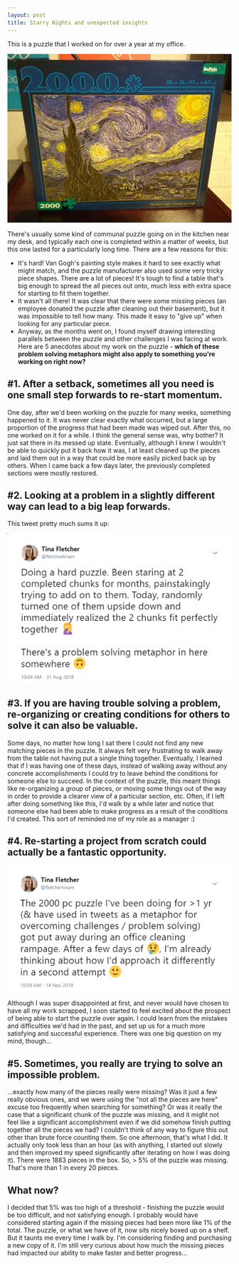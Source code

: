 ```yaml
---
layout: post
title: Starry Nights and unexpected insights
---
```



This is a puzzle that I worked on for over a year at my office.

![Picture of a 200 piece puzzle of the Starry Night painting](../images/starry-night.jpg)

There's usually some kind of communal puzzle going on in the kitchen near my desk, and typically each one is completed within a matter of weeks, but this one lasted for a particularly long time. There are a few reasons for this:

+ It's hard! Van Gogh's painting style makes it hard to see exactly what might match, and the puzzle manufacturer also used some very tricky piece shapes.
There are a lot of pieces! It's tough to find a table that's big enough to spread the all pieces out onto, much less with extra space for starting to fit them together.
+ It wasn't all there! It was clear that there were some missing pieces (an employee donated the puzzle after cleaning out their basement), but it was impossible to tell how many. This made it easy to "give up" when looking for any particular piece.
+ Anyway, as the months went on, I found myself drawing interesting parallels between the puzzle and other challenges I was facing at work. Here are 5 anecdotes about my work on the puzzle - **which of these problem solving metaphors might also apply to something you're working on right now?**

\#1. After a setback, sometimes all you need is one small step forwards to re-start momentum.
---
One day, after we'd been working on the puzzle for many weeks, something happened to it. It was never clear exactly what occurred, but a large proportion of the progress that had been made was wiped out. After this, no one worked on it for a while. I think the general sense was, why bother? It just sat there in its messed up state. Eventually, although I knew I wouldn't be able to quickly put it back how it was, I at least cleaned up the pieces and laid them out in a way that could be more easily picked back up by others. When I came back a few days later, the previously completed sections were mostly restored.

\#2. Looking at a problem in a slightly different way can lead to a big leap forwards.
---
This tweet pretty much sums it up:

![Tweet describing how turning a section upside down lead to a big leap in progress](../images/tweet-upside-down.png)

\#3. If you are having trouble solving a problem, re-organizing or creating conditions for others to solve it can also be valuable.
---
Some days, no matter how long I sat there I could not find any new matching pieces in the puzzle. It always felt very frustrating to walk away from the table not having put a single thing together. Eventually, I learned that if I was having one of these days, instead of walking away without any concrete accomplishments I could try to leave behind the conditions for someone else to succeed. In the context of the puzzle, this meant things like re-organizing a group of pieces, or moving some things out of the way in order to provide a clearer view of a particular section, etc. Often, if I left after doing something like this, I'd walk by a while later and notice that someone else had been able to make progress as a result of the conditions I'd created. This sort of reminded me of my role as a manager :)

\#4. Re-starting a project from scratch could actually be a fantastic opportunity.
---
![Tweet describing how the puzzle was put away during a cleaning rampage](../images/tweet-scratch.png)

Although I was super disappointed at first, and never would have chosen to have all my work scrapped, I soon started to feel excited about the prospect of being able to start the puzzle over again. I could learn from the mistakes and difficulties we'd had in the past, and set up us for a much more satisfying and successful experience. There was one big question on my mind, though...

\#5. Sometimes, you really are trying to solve an impossible problem.
---
...exactly how many of the pieces really were missing? Was it just a few really obvious ones, and we were using the "not all the pieces are here" excuse too frequently when searching for something? Or was it really the case that a significant chunk of the puzzle was missing, and it might not feel like a significant accomplishment even if we did somehow finish putting together all the pieces we had? I couldn't think of any way to figure this out other than brute force counting them. So one afternoon, that's what I did. It actually only took less than an hour (as with anything, I started out slowly and then improved my speed significantly after iterating on how I was doing it). There were 1883 pieces in the box. So, > 5% of the puzzle was missing. That's more than 1 in every 20 pieces.

What now?
---
I decided that 5% was too high of a threshold - finishing the puzzle would be too difficult, and not satisfying enough. I probably would have considered starting again if the missing pieces had been more like 1% of the total. The puzzle, or what we have of it, now sits nicely boxed up on a shelf. But it taunts me every time I walk by. I'm considering finding and purchasing a new copy of it. I'm still very curious about how much the missing pieces had impacted our ability to make faster and better progress...
